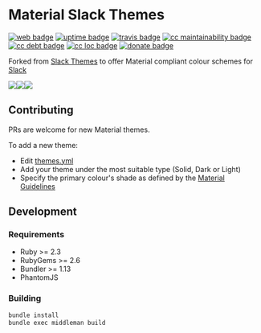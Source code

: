 # Material Slack Themes

[![web badge]][web]
[![uptime badge]][web]
[![travis badge]][travis]
[![cc maintainability badge]][cc maintainability]
[![cc debt badge]][cc debt]
[![cc loc badge]][cc loc]
[![donate badge]][donate]


Forked from [Slack Themes] to offer Material compliant colour schemes for [Slack]

![][SOLID]![][DARK]![][LIGHT]

## Contributing

PRs are welcome for new Material themes.

To add a new theme:
- Edit [themes.yml]
- Add your theme under the most suitable type (Solid, Dark or Light)
- Specify the primary colour's shade as defined by the [Material Guidelines]

## Development

### Requirements

- Ruby >= 2.3
- RubyGems >= 2.6
- Bundler >= 1.13
- PhantomJS

### Building
```bash
bundle install
bundle exec middleman build
```

[Slack]:https://slack.com
[Slack Themes]:https://github.com/paracycle/slackthemes
[Material Guidelines]:https://material.io/guidelines/style/color.html#color-color-palette
[themes.yml]:https://github.com/wopian/material-slackthemes/blob/master/data/themes.yml

[SOLID]:https://slack.wopian.me/images/theme/solid_blue-6f94867241eeffec0554f8fa28ad63ba.png
[DARK]:https://slack.wopian.me/images/theme/dark_blue-4bf6c39560350f5f35e4831d208daa06.png
[LIGHT]:https://slack.wopian.me/images/theme/light_blue-51e59a44420473473b3ac4dcf60c6348.png

[web]:https://slack.wopian.me
[web badge]:https://flat.badgen.net/uptime-robot/status/m779740458-09508685f3ffd31c4acd254b
[uptime badge]:https://flat.badgen.net/uptime-robot/month/m779740458-09508685f3ffd31c4acd254b

[travis]:https://travis-ci.org/wopian/material-slackthemes
[travis badge]:https://flat.badgen.net/travis/wopian/material-slackthemes

[cc maintainability]:https://codeclimate.com/github/wopian/material-slackthemes
[cc maintainability badge]:https://flat.badgen.net/codeclimate/maintainability/wopian/material-slackthemes

[cc debt]:https://codeclimate.com/github/wopian/material-slackthemes
[cc debt badge]:https://flat.badgen.net/codeclimate/tech-debt/wopian/material-slackthemes

[cc loc]:https://codeclimate.com/github/wopian/material-slackthemes
[cc loc badge]:https://flat.badgen.net/codeclimate/loc/wopian/material-slackthemes

[donate]:https://paypal.me/wopian
[donate badge]:https://flat.badgen.net/badge/support%20me%20on/paypal.me/pink
